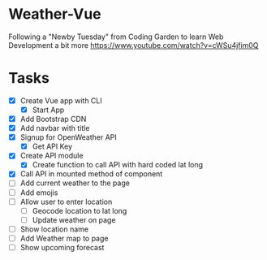 # Weather-Vue

Following a "Newby Tuesday" from Coding Garden to learn Web Development a bit more
https://www.youtube.com/watch?v=cWSu4jfim0Q

# Tasks

- [x] Create Vue app with CLI
  - [x] Start App
- [x] Add Bootstrap CDN
- [x] Add navbar with title
- [x] Signup for OpenWeather API
  - [x] Get API Key
- [x] Create API module
  - [x] Create function to call API with hard coded lat long
- [x] Call API in mounted method of component
- [ ] Add current weather to the page
- [ ] Add emojis
- [ ] Allow user to enter location
  - [ ] Geocode location to lat long
  - [ ] Update weather on page
- [ ] Show location name
- [ ] Add Weather map to page
- [ ] Show upcoming forecast

